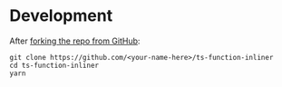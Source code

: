 # Development

After [forking the repo from GitHub](https://help.github.com/articles/fork-a-repo):

```shell
git clone https://github.com/<your-name-here>/ts-function-inliner
cd ts-function-inliner
yarn
```
